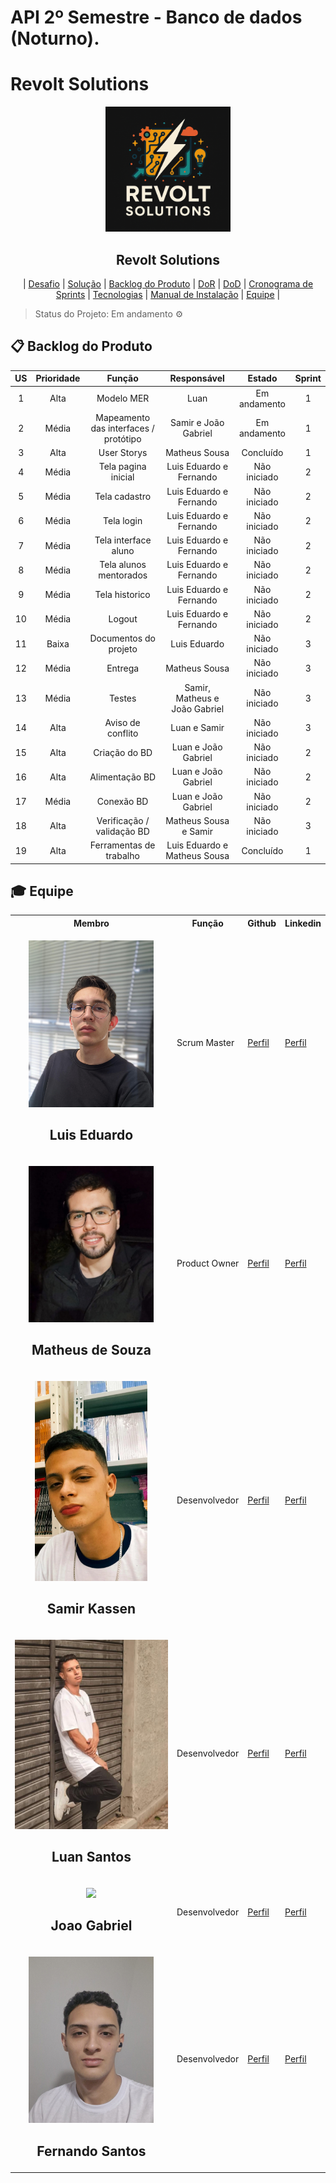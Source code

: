 # API 2º Semestre - Banco de dados (Noturno).

# Revolt Solutions

<p align="center">
      <img src="settings/logo.PNG" alt="logo da Revolt Solutions" width="200">
      <h2 align="center"> Revolt Solutions</h2>
</p>

<p align="center">
  | <a href ="#desafio"> Desafio</a>  |
  <a href ="#solucao"> Solução</a>  |   
  <a href ="#backlog"> Backlog do Produto</a>  |
  <a href ="#dor">DoR</a>  |
  <a href ="#dod">DoD</a>  |
  <a href ="#sprint"> Cronograma de Sprints</a>  |
  <a href ="#tecnologias">Tecnologias</a> |
  <a href ="#manual">Manual de Instalação</a>  | 
  <a href ="#equipe"> Equipe</a> |
</p>

> Status do Projeto: Em andamento ⚙️ 
>

## 📋 Backlog do Produto <a id="backlog"></a>

| US | Prioridade | Função | Responsável | Estado | Sprint |
| :--: | :--: | :--: | :--: | :--: | :--: |
| 1 | Alta | Modelo MER | Luan | Em andamento | 1 |
| 2 | Média | Mapeamento das interfaces / protótipo | Samir e João Gabriel | Em andamento | 1 |
| 3 | Alta | User Storys | Matheus Sousa | Concluído | 1 |
| 4 | Média | Tela pagina inicial | Luis Eduardo e Fernando | Não iniciado | 2 |
| 5 | Média | Tela cadastro | Luis Eduardo e Fernando | Não iniciado | 2 |
| 6 | Média | Tela login | Luis Eduardo e Fernando | Não iniciado | 2 |
| 7 | Média | Tela interface aluno | Luis Eduardo e Fernando | Não iniciado | 2 |
| 8 | Média | Tela alunos mentorados | Luis Eduardo e Fernando | Não iniciado | 2 |
| 9 | Média | Tela historico | Luis Eduardo e Fernando | Não iniciado | 2 |
| 10 | Média | Logout | Luis Eduardo e Fernando | Não iniciado | 2 |
| 11 | Baixa | Documentos do projeto | Luis Eduardo | Não iniciado | 3 |
| 12 | Média | Entrega | Matheus Sousa | Não iniciado | 3 |
| 13 | Média | Testes | Samir, Matheus e João Gabriel | Não iniciado | 3 |
| 14 | Alta | Aviso de conflito | Luan e Samir | Não iniciado | 3 |
| 15 | Alta | Criação do BD | Luan e João Gabriel | Não iniciado | 2 |
| 16 | Alta | Alimentação BD | Luan e João Gabriel | Não iniciado | 2 |
| 17 | Média | Conexão BD | Luan e João Gabriel | Não iniciado | 2 |
| 18 | Alta | Verificação / validação BD | Matheus Sousa e Samir | Não iniciado | 3 |
| 19 | Alta | Ferramentas de trabalho | Luis Eduardo e Matheus Sousa | Concluído | 1 |


## 🎓 Equipe <a id="equipe"></a>

<div align="center">
  <table>
    <tr>
      <th>Membro</th>
      <th>Função</th>
      <th>Github</th>
      <th>Linkedin</th>
    </tr>
    <tr> 
      <td><p align="center">
      <img src="settings/Luis Eduardo.jpeg" width="200">
      <h2 align="center"> Luis Eduardo</h2></p></td>    
      <td>Scrum Master</td> 
      <td><a href="https://github.com/Lu1s3F">Perfil</a></td>       
      <td><a href="#">Perfil</a></td>
    </tr>
    <tr>
      <td><p align="center">
      <img src="settings/Matheus Souza.jpeg" width="200">
      <h2 align="center"> Matheus de Souza</h2></p></td>
      <td>Product Owner</td>
      <td><a href="https://github.com/matheus23sjc">Perfil</a></td>
      <td><a href="https://www.linkedin.com/in/matheussouza23sjc/">Perfil</a></td>
    </tr>
    <tr>
      <td><p align="center">
      <img src="settings/Samir.jpeg" width="180">
      <h2 align="center"> Samir Kassen</h2></p></td>
      <td>Desenvolvedor</td>
      <td><a href="https://github.com/Siqsamir">Perfil</a></td>
      <td><a href="https://www.linkedin.com/in/samir-siqueira-06012a363?utm_source=share&utm_campaign=share_via&utm_content=profile&utm_medium=android_app">Perfil</a></td>
    </tr>
    <tr>
      <td><p align="center">
      <img src="settings/Luan Santos.jpeg" width="250">
      <h2 align="center"> Luan Santos</h2></p></td>
      <td>Desenvolvedor</td>
      <td><a href="https://github.com/SantoszLuan">Perfil</a></td>
      <td><a href="https://www.linkedin.com/in/luansantoosz">Perfil</a></td>
    </tr>
    <tr>
      <td><p align="center">
      <img src="settings/João Gabriel.jpeg" width="250">
      <h2 align="center"> Joao Gabriel</h2></p></td>
      <td>Desenvolvedor</td>
      <td><a href="https://github.com/jjoaoGabriel">Perfil</a></td>
      <td><a href="#">Perfil</a></td>
    </tr>
    <tr>
      <td><p align="center">
      <img src="settings/Fernando.jpeg" width="200">
      <h2 align="center"> Fernando Santos</h2></p></td>    
      <td>Desenvolvedor</td>
      <td><a href="https://github.com/fernandosantos09">Perfil</a></td>
      <td><a href="https://www.linkedin.com/in/santosfernando09">Perfil</a></td>
    </tr>
  </table>
</div>
